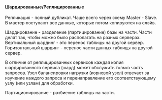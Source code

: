 #### Шардированные/Реплицированные

Репликация - полный дубликат. Чаще всего через схему Master - Slave. В мастер поступают все данные, которые потом копируются на слэйв.

Шардирование - разделение (партицирование) базы на части. Части делят так, чтобы можно было располагать на разных серверах.
Вертикальный шардинг - это перенос таблицы на другой сервер. Горизонтальный шардинг - перенос части данных таблицы на другой сервер.

В отличие от реплицированных сервисов каждая копия шардированного сервиса (шард) может обслужить только часть запросов. Узел балансировки нагрузки (корневой узел) отвечает за изучение каждого запроса и перенаправление его соответствующему узлу (или узлам) для обработки.

Партиционирование - разбиение таблицы на части.

